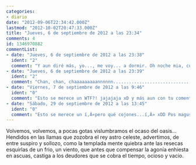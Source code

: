 ```yaml
---
categories:
- diario
date: "2012-09-06T22:34:42.000Z"
lastmod: "2012-10-02T20:47:33.000Z"
title: "Jueves, 6 de septiembre de 2012 a las 23:34"
comments: 4
id: 1346970882
commentList:
- date: "Jueves, 6 de septiembre de 2012 a las 23:38"
  ident: "2"
  comment: "Y aun diré más, yo..., me voy... a dormir. Oh noche mia, cuanto anhelo de este teclado que respondas a sus semioticos caracteres y le concedas poder traducir, un entrada y clausura honorables de sus signos de exclamación, tiempo atras ya estropeados."
- date: "Jueves, 6 de septiembre de 2012 a las 23:39"
  ident: "2"
  comment: "Chan, chan, chaaaaaaaaannnnnn............................. pabUm."
- date: "Viernes, 7 de septiembre de 2012 a las 9:46"
  ident: "0"
  comment: "Esto se merece un WTF?! jajajaja xD y más aun con tu comentario extra..."
- date: "Sábado, 29 de septiembre de 2012 a las 13:45"
  ident: "0"
  comment: "Esto se merece un í‚Â«pero qué cojones...í‚Â» xDD Pos magustao."
---
```


Volvemos, volvemos, a pocas gotas vislumbramos el ocaso del oasis...  
Hendidos en las llamas que zozobra el rey astro celeste, advertimos, de entre suspiro y sollozo, como la templada mente quiebra ante las resecas esquirlas de un frio, un viento, que antes que compensar la agonía enhiesta en ascuas, castiga a los deudores que se cobra el tiempo, ocioso y vacio.